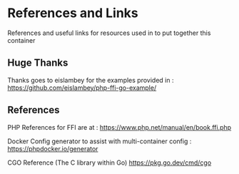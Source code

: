 # References and Links

References and useful links for resources used in to put together this container

## Huge Thanks
Thanks goes to eislambey for the examples provided in : https://github.com/eislambey/php-ffi-go-example/

## References

PHP References for FFI are at : https://www.php.net/manual/en/book.ffi.php

Docker Config generator to assist with multi-container config : https://phpdocker.io/generator     

CGO Reference (The C library within Go) https://pkg.go.dev/cmd/cgo




